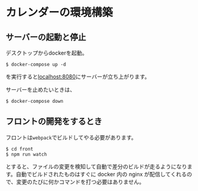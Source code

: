 # カレンダーの環境構築

## サーバーの起動と停止

デスクトップからdockerを起動。

```shell
$ docker-compose up -d
```

を実行すると[localhost:8080]()にサーバーが立ち上がります。

サーバーを止めたいときは、

```shell
$ docker-compose down
```

## フロントの開発をするとき

フロントは`webpack`でビルドしてやる必要があります。

```shell
$ cd front
$ npm run watch
```

とすると、ファイルの変更を検知して自動で差分のビルドが走るようになります。自動でビルドされたものはすぐに docker 内の nginx が配信してくれるので、変更のたびに何かコマンドを打つ必要はありません。
